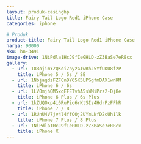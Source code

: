 ```yaml
---
layout: produk-casinghp
title: Fairy Tail Logo Red1 iPhone Case
categories: iphone

# Produk
product-title: Fairy Tail Logo Red1 iPhone Case
harga: 90000
sku: hn-3491
image-drive: 1NiPdla1HcJ9fIeGHLD-zZ3BaSe7eRBcx
gallery:
  - url: 18BojimYZQKoiZnyzGIwRhJ5YfUKU8fzP
    title: iPhone 5 / 5s / SE
  - url: 1NbjagdzFZFCnDY65K5LPGgfmDAX1wnKM
    title: iPhone 6 / 6s
  - url: 1LV0mjhQM5xqEFETvhA5sWMiPrs2-Dj8e
    title: iPhone 6 Plus / 6s Plus
  - url: 1kZUQOxp4i6RuPio6rKtSIz4HdrPzFFhR
    title: iPhone 7 / 8
  - url: 1RUnU4V7jv4l4ffOOj2UYmLNfD2cUh1lk
    title: iPhone 7 Plus / 8 Plus
  - url: 1NiPdla1HcJ9fIeGHLD-zZ3BaSe7eRBcx
    title: iPhone X
---
```


